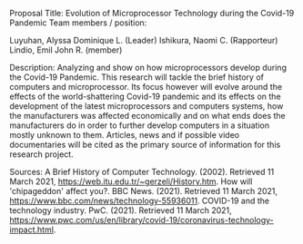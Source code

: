 Proposal Title: Evolution of Microprocessor Technology during the Covid-19 Pandemic
Team members / position:

Luyuhan, Alyssa Dominique L. (Leader)
Ishikura, Naomi C. (Rapporteur)
Lindio, Emil John R. (member)

Description:
Analyzing and show on how microprocessors develop during the Covid-19 Pandemic. 
This research will tackle the brief history of computers and microprocessor. 
Its focus however will evolve around the effects of the world-shattering Covid-19 pandemic 
and its effects on the development of the latest microprocessors and computers systems, 
how the manufacturers was affected economically and on what ends does the manufacturers do in order to further develop computers in a situation mostly unknown to them.
Articles, news and if possible video documentaries will be cited as the primary source of information for this research project.

Sources:
A Brief History of Computer Technology. (2002). Retrieved 11 March 2021, https://web.itu.edu.tr/~gerzeli/History.htm.
How will 'chipageddon' affect you?. BBC News. (2021). Retrieved 11 March 2021, https://www.bbc.com/news/technology-55936011.
COVID-19 and the technology industry. PwC. (2021). Retrieved 11 March 2021, https://www.pwc.com/us/en/library/covid-19/coronavirus-technology-impact.html.
